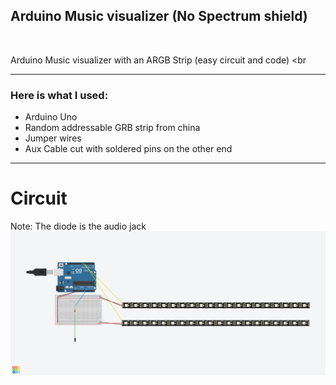 <h2><b>Arduino Music visualizer (No Spectrum shield)</b></h2><br>

Arduino Music visualizer with an ARGB Strip (easy circuit and code)
<br
</ul><hr>
<h3>Here is what I used:</h3>
<ul>
  <li>Arduino Uno</li>
  <li>Random addressable GRB strip from china</li>
  <li>Jumper wires</li>
  <li>Aux Cable cut with soldered pins on the other end
</ul>
<hr>
<h1>Circuit</h1>
Note: The diode is the audio jack <br>
<img src="https://github.com/AirPlayerYT/arduino_music_vis/blob/main/Circuit.png">
